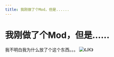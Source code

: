 ```yaml
---
title: 我刚做了个Mod，但是......
---
```


# 我刚做了个Mod，但是......

我不明白我为什么放了个这个东西。。。
![《JK》](/docs/Shared/Blogs/News/JK/JK.png)